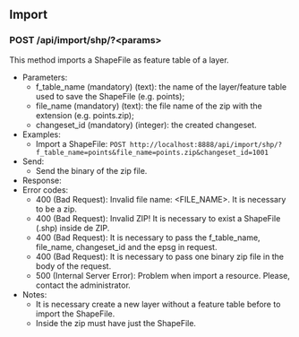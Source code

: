 ## Import

### POST /api/import/shp/?\<params>

This method imports a ShapeFile as feature table of a layer.
- Parameters:
    - f_table_name (mandatory) (text): the name of the layer/feature table used to save the ShapeFile (e.g. points);
    - file_name (mandatory) (text): the file name of the zip with the extension (e.g. points.zip);
    - changeset_id (mandatory) (integer): the created changeset.
- Examples:
    - Import a ShapeFile: ```POST http://localhost:8888/api/import/shp/?f_table_name=points&file_name=points.zip&changeset_id=1001```
- Send:
    - Send the binary of the zip file.
- Response:
- Error codes:
     - 400 (Bad Request): Invalid file name: \<FILE_NAME\>. It is necessary to be a zip.
     - 400 (Bad Request): Invalid ZIP! It is necessary to exist a ShapeFile (.shp) inside de ZIP.
     - 400 (Bad Request): It is necessary to pass the f_table_name, file_name, changeset_id and the epsg in request.
     - 400 (Bad Request): It is necessary to pass one binary zip file in the body of the request.
     - 500 (Internal Server Error): Problem when import a resource. Please, contact the administrator.
- Notes:
    - It is necessary create a new layer without a feature table before to import the ShapeFile.
    - Inside the zip must have just the ShapeFile.
